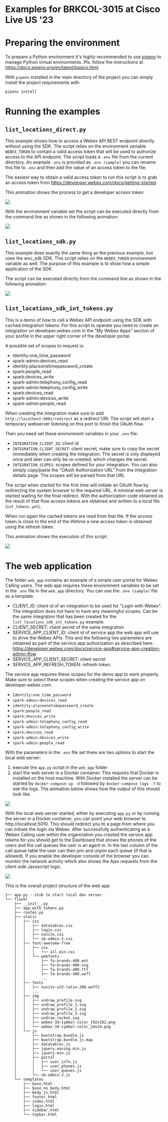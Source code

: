 # Examples for BRKCOL-3015 at Cisco Live US '23

# Preparing the environment

To prepare a Python environment it's
highly recommended to use [pipenv](https://docs.pipenv.org/en/latest/index.html) to manage Python virtual environments.
Pls. follow the instructions at https://docs.pipenv.org/en/latest/basics.html.

With `pipenv` installed in the main directory of the project you can simply install the project requirements with

    pipenv install

# Running the examples

## `list_locations_direct.py`

This example shows how to access a Webex API REST endpoint directly without using the SDK. The script relies on the
environment variable `WEBEX_TOKEN` to contain a valid access token that will be used to authorize access to the API
endpoint. The script loads a `.env` file from the current directory. An example `.env` is provided as `.env (sample)`
you can rename this file to `.env` and then add the value of an access token to the file.

The easiest way to obtain a valid access token to run this script is to grab an access token
from https://developer.webex.com/docs/getting-started.

This animation shows the process to get a developer access token:

![](.README_images/personal%20access%20token.gif)

With the environment variable set the script can be executed directly from the command line as shown in the following
animation:

![](.README_images/list_locations_direct.gif)

## `list_locations_sdk.py`

This example does exactly the same thing as the previous example, but uses the wxc_sdk SDK. This script relies on
the `WEBEX_TOKEN` environment variable as well. The purpose of this example is to show how a simple application of the
SDK.

The script can be executed directly from the command line as shown in the following
animation:

![](.README_images/list_locations_sdk.gif)

## `list_locations_sdk_int_tokens.py`

This is a demo of how to call a Webex API endpoint using the SDK with cached integration tokens. For this script to
operate you need to create an integration on developer.webex.com in the "My Webex Apps" section of your profile in the
upper right corner of the developer portal.

A possible set of scopes to request is:

* Identity:one_time_password
* spark-admin:devices_read
* identity:placeonetimepassword_create
* spark:people_read
* spark:devices_write
* spark-admin:telephony_config_read
* spark-admin:telephony_config_write
* spark:devices_read
* spark-admin:devices_write
* spark-admin:people_read

When creating the integration make sure to add `http://localhost:6001/redirect` as a redirect URI. The script will start
a temporary webserver listening on this port to finish the OAuth flow.

Then you need set these environment variables in your `.env` file:

* `INTEGRATION_CLIENT_ID`: client id
* `INTEGRATION_CLIENT_SECRET`: client secret, make sure to copy the secret immediately when creating the integration.
  The
  secret is only displayed once and later can only be re-created, which changes the secret.
* `INTEGRATION_SCOPES`: scopes defined for your integration. You can also simply copy/paste the "OAuth Authorization
  URL" from the integration details page. The scopes will be parsed from that URL

The script when started for the first time will initiate an OAuth flow by redirecting the system browser to the required
URL. A minimal web server is started waiting for the final redirect. With the authorization code obtained as the result
of that flow access tokens are obtained and written to a local file (`int_tokens.yml`).

When run again the cached tokens are read from that file. If the access token is close to the end of the lifetime a new
access token is obtained using the refresh token.

This animation shows the execution of this script:

![](.README_images/integration%20tokens.gif)

# The web application

The folder `web_app` contains an example of a simple user portal for Webex Calling users. The web app requires these
environment variables to be set in the `.env` file in the `web_app` directory. You can use the `.env (sample)` file as a
template.

* CLIENT_ID: client id of an integration to be used for "Login with Webex". The integration does not have to have any
  meaningful scopes. Can be the same integration that has been created for the `list_locations_sdk_int_tokens.py`
  example.
* CLIENT_SECRET: client secret of the same integration
* SERVICE_APP_CLIENT_ID: client id of service app the web app will use to drive the Webex APIs. This and the following
  two parameters are obtained as part of the service app authorization as described
  here: https://developer.webex.com/docs/service-app#service-app-creation-admin-flow
* SERVICE_APP_CLIENT_SECRET: client secret
* SERVICE_APP_REFRESH_TOKEN: refresh token.

The service app requires these scopes for the demo app to work properly. Make sure to select these scopes when creating
the service app on developer.webex.com.

* `Identity:one_time_password`
* `spark-admin:devices_read`
* `identity:placeonetimepassword_create`
* `spark:people_read`
* `spark:devices_write`
* `spark-admin:telephony_config_read`
* `spark-admin:telephony_config_write`
* `spark:devices_read`
* `spark-admin:devices_write`
* `spark-admin:people_read`

With the parameters in the `.env` file set there are two options to start the local web server:

1) execute the `app.py` script in the `web_app` folder
2) start the web server in a Docker container. This requires that Docker is installed on the host machine. With Docker
   installed the server can be started by `docker-compose up -d` followed by `docker-compose logs -f` to see the logs.
   The animation below shows how the output of this should look like.

![](.README_images/start%20docker.gif)

With the local web server started, either by executing `app.py` or by running the server in a Docker container, you can
point your web browser to http://localhost:5010. This should redirect you to a page from where you can initiate the
login via Webex. After successfully authenticating as a Webex Calling user within the organization you created the
service app tokens for you should get to the Dashboard that shows the phones of the users and the call queues the user
is an agent in. In the last column of the call queue table the user can then join and unjoin each queue (if that is
allowed). If you enable the developer console of the browser you can monitor the network activity which also shows the
Ajax requests from the client side Javascript logic.

![](.README_images/portal%20access.gif)


This is the overall project structure of the web app:

    ├── app.py - stub to start local dev server
    └── flaskr
        ├── __init__.py
        ├── app_with_tokens.py
        ├── routes.py
        ├── static
        │   ├── css
        │   │   ├── datatables.css
        │   │   ├── login.css
        │   │   ├── nunito.css
        │   │   └── sb-admin-2.css
        │   ├── font-awesome-free
        │   │   ├── css
        │   │   │   └── all.min.css
        │   │   └── webfonts
        │   │       ├── fa-brands-400.eot
        │   │       ├── fa-brands-400.svg
        │   │       ├── fa-brands-400.ttf
        │   │       ├── fa-brands-400.woff
        │   │       ...
        │   ├── fonts
        │   │   ├── nunito-v25-latin-200.woff2
        │   │   ...
        │   ├── img
        │   │   ├── undraw_profile.svg
        │   │   ├── undraw_profile_1.svg
        │   │   ├── undraw_profile_2.svg
        │   │   ├── undraw_profile_3.svg
        │   │   ├── undraw_rocket.svg
        │   │   ├── webex-3d-symbol-color_192x192.png
        │   │   └── webex-3d-symbol-color_24x24.png
        │   └── js
        │       ├── bootstrap.bundle.js
        │       ├── bootstrap.bundle.js.map
        │       ├── datatables.js
        │       ├── jquery.easing.min.js
        │       ├── jquery.min.js
        │       ├── portal
        │       │   ├── user_info.js
        │       │   ├── user_phones.js
        │       │   └── user_queues.js
        │       └── sb-admin-2.js
        └── templates
            ├── base.html
            ├── base_no_body.html
            ├── body_js.html
            ├── footer.html
            ├── index.html
            ├── login.html
            ├── sidebar.html
            └── topbar.html
